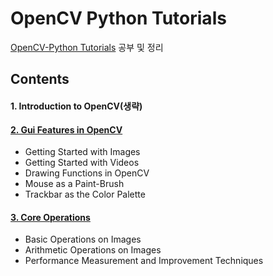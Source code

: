 # OpenCV Python Tutorials

[OpenCV-Python Tutorials](https://docs.opencv.org/4.2.0/d6/d00/tutorial_py_root.html) 공부 및 정리


## Contents

#### 1. Introduction to OpenCV(생략)

#### [2. Gui Features in OpenCV](./ch2)
- Getting Started with Images
- Getting Started with Videos
- Drawing Functions in OpenCV
- Mouse as a Paint-Brush
- Trackbar as the Color Palette

#### [3. Core Operations](./ch3)
- Basic Operations on Images
- Arithmetic Operations on Images
- Performance Measurement and Improvement Techniques